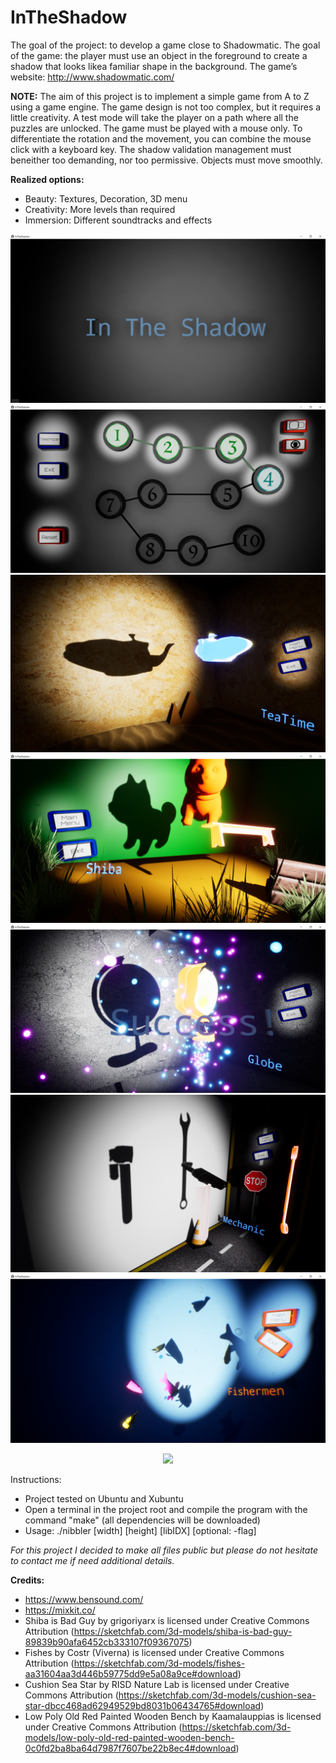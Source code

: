 # InTheShadow

The goal of the project: to develop a game close to Shadowmatic.
The goal of the game: the player must use an object in the foreground to create a shadow that looks likea familiar shape in the background.
The game’s website: http://www.shadowmatic.com/

__NOTE:__
The aim of this project is to implement a simple game from A to Z using a game engine.
The game design is not too complex, but it requires a little creativity.
A test mode will take the player on a path where all the puzzles are unlocked.
The game must be played with a mouse only.
To differentiate the rotation and the movement, you can combine the mouse click with a keyboard key.
The shadow validation management must beneither too demanding, nor too permissive.
Objects must move smoothly.

__Realized options:__
- Beauty: Textures, Decoration, 3D menu
- Creativity: More levels than required
- Immersion: Different soundtracks and effects

![alt text](Screen/1.jpg)
![alt text](Screen/2.jpg)
![alt text](Screen/3.jpg)
![alt text](Screen/4.jpg)
![alt text](Screen/5.jpg)
![alt text](Screen/6.jpg)
![alt text](Screen/7.jpg)

<p align="center">
  <img src="Screen/video.gif" />
</p>

Instructions:
- Project tested on Ubuntu and Xubuntu
- Open a terminal in the project root and compile the program with the command "make" (all dependencies will be downloaded)
- Usage: ./nibbler [width] [height] [libIDX] [optional: -flag]

_For this project I decided to make all files public but please do not hesitate to contact me if need additional details._

__Credits:__
- https://www.bensound.com/
- https://mixkit.co/
- Shiba is Bad Guy by grigoriyarx is licensed under Creative Commons Attribution (https://sketchfab.com/3d-models/shiba-is-bad-guy-89839b90afa6452cb333107f09367075)
- Fishes by Costr (Viverna) is licensed under Creative Commons Attribution (https://sketchfab.com/3d-models/fishes-aa31604aa3d446b59775dd9e5a08a9ce#download)
- Cushion Sea Star by RISD Nature Lab is licensed under Creative Commons Attribution (https://sketchfab.com/3d-models/cushion-sea-star-dbcc468ad62949529bd8031b06434765#download)
- Low Poly Old Red Painted Wooden Bench by Kaamalauppias is licensed under Creative Commons Attribution (https://sketchfab.com/3d-models/low-poly-old-red-painted-wooden-bench-0c0fd2ba8ba64d7987f7607be22b8ec4#download)

